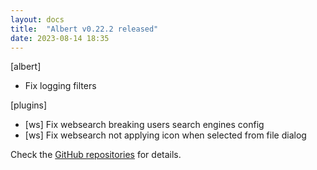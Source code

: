 ```yaml
---
layout: docs
title:  "Albert v0.22.2 released"
date: 2023-08-14 18:35
---
```


[albert]
* Fix logging filters

[plugins]
* [ws] Fix websearch breaking users search engines config
* [ws] Fix websearch not applying icon when selected from file dialog

Check the [GitHub repositories](https://github.com/albertlauncher/albert/commits/v0.22.2) for details.
